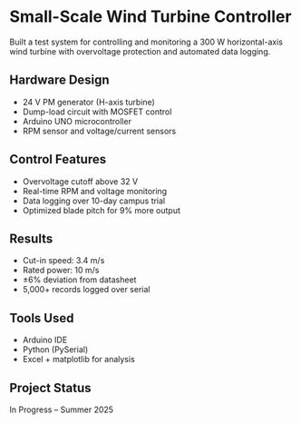 # Small-Scale Wind Turbine Controller

Built a test system for controlling and monitoring a 300 W horizontal-axis wind turbine with overvoltage protection and automated data logging.

## Hardware Design
- 24 V PM generator (H-axis turbine)
- Dump-load circuit with MOSFET control
- Arduino UNO microcontroller
- RPM sensor and voltage/current sensors

## Control Features
- Overvoltage cutoff above 32 V
- Real-time RPM and voltage monitoring
- Data logging over 10-day campus trial
- Optimized blade pitch for 9% more output

## Results
- Cut-in speed: 3.4 m/s
- Rated power: 10 m/s
- ±6% deviation from datasheet
- 5,000+ records logged over serial

## Tools Used
- Arduino IDE
- Python (PySerial)
- Excel + matplotlib for analysis

## Project Status
In Progress – Summer 2025
